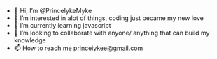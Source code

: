 - 👋 Hi, I’m @PrinceIykeMyke
- 👀 I’m interested in alot of things, coding just became my new love
- 🌱 I’m currently learning javascript 
- 💞️ I’m looking to collaborate with anyone/ anything that can build my knowledge 
- 📫 How to reach me princeiykee@gmail.com

<!---
PrinceIykeMyke/PrinceIykeMyke is a ✨ special ✨ repository because its `README.md` (this file) appears on your GitHub profile.
You can click the Preview link to take a look at your changes.
--->
